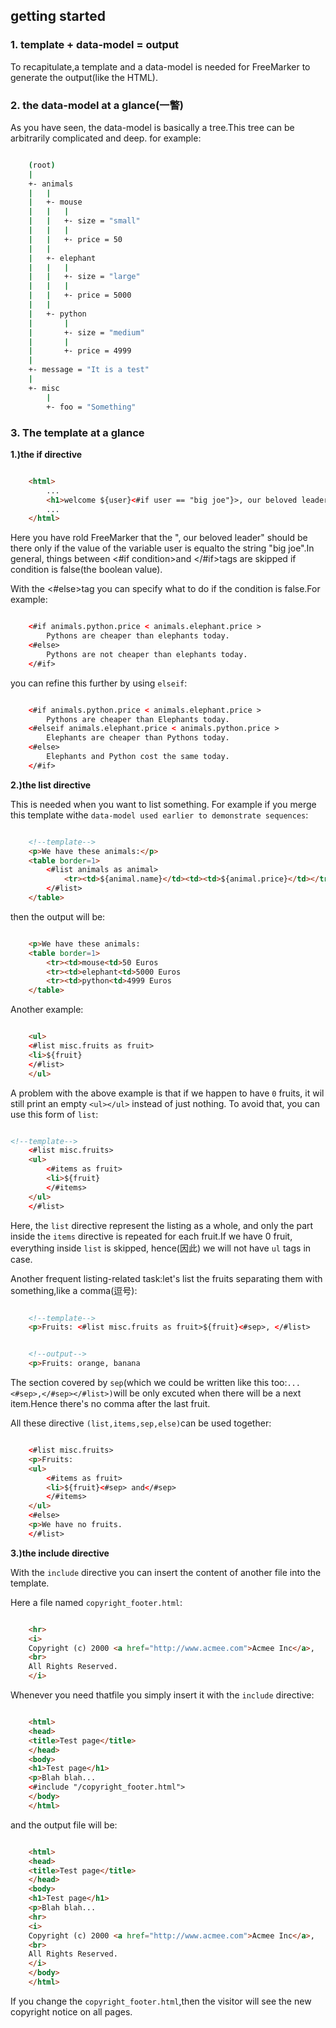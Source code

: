 ## getting started

### 1. template + data-model = output

To recapitulate,a template and a data-model is needed for FreeMarker to generate the output(like the HTML).


### 2. the data-model at a glance(一瞥)

As you have seen, the data-model is basically a tree.This tree can be  arbitrarily complicated and deep. for example:

```bash

    (root)
    |
    +- animals
    |   |
    |   +- mouse
    |   |   |
    |   |   +- size = "small"
    |   |   |
    |   |   +- price = 50
    |   |
    |   +- elephant
    |   |   |
    |   |   +- size = "large"
    |   |   |
    |   |   +- price = 5000
    |   |
    |   +- python
    |       |
    |       +- size = "medium"
    |       |
    |       +- price = 4999
    |
    +- message = "It is a test"
    |
    +- misc
        |
        +- foo = "Something"

```


### 3. The template at a glance

**1.)the if directive**

```html

    <html>
        ...
        <h1>welcome ${user}<#if user == "big joe"}>, our beloved leader</#if></h1>
        ...
    </html>

```

Here you have rold FreeMarker that the ", our beloved leader" should be there only if the value of the variable user is equalto the string "big joe".In general, things between <#if condition>and </#if>tags are skipped if condition is false(the boolean value).

With the <#else>tag you can specify what to do if the condition is false.For example:

```html

    <#if animals.python.price < animals.elephant.price >
        Pythons are cheaper than elephants today.
    <#else>
        Pythons are not cheaper than elephants today.
    </#if>

```

you can refine this further by using `elseif`:

```html

    <#if animals.python.price < animals.elephant.price >
        Pythons are cheaper than Elephants today.
    <#elseif animals.elephant.price < animals.python.price >
        Elephants are cheaper than Pythons today.
    <#else>
        Elephants and Python cost the same today.
    </#if>

```

**2.)the list directive**

This is needed when you want to list something. For example if you merge this template withe `data-model used earlier to demonstrate sequences`:

```html

    <!--template-->
    <p>We have these animals:</p>
    <table border=1>
        <#list animals as animal>
            <tr><td>${animal.name}</td><td><td>${animal.price}</td></tr>
        </#list>
    </table>

```

then the output will be:

```html

    <p>We have these animals:
    <table border=1>
        <tr><td>mouse<td>50 Euros
        <tr><td>elephant<td>5000 Euros
        <tr><td>python<td>4999 Euros
    </table>

```

Another example:

```html

    <ul>
    <#list misc.fruits as fruit>
    <li>${fruit}
    </#list>
    </ul>

```

A problem with the above example is that if we happen to have `0` fruits, it wil still print an empty `<ul></ul>` instead of just nothing. To avoid that, you can use this form of `list`:

```html

<!--template-->
    <#list misc.fruits>
    <ul>
        <#items as fruit>
        <li>${fruit}
        </#items>
    </ul>
    </#list>

```

Here, the `list` directive represent the listing as a whole, and only the part inside the `items` directive is repeated for each fruit.If we have 0 fruit, everything inside `list` is skipped, hence(因此) we will not have `ul` tags in case.

Another frequent listing-related task:let's list the fruits separating them with something,like a comma(逗号):

```html

    <!--template-->
    <p>Fruits: <#list misc.fruits as fruit>${fruit}<#sep>, </#list>

```

```html

    <!--output-->
    <p>Fruits: orange, banana

```

The section covered by `sep`(which we could be written like this too:`...<#sep>,</#sep></#list>)`will be only excuted when there will be a next item.Hence there's no comma after the last fruit.

All these directive `(list,items,sep,else)`can be used together:

```html

    <#list misc.fruits>
    <p>Fruits:
    <ul>
        <#items as fruit>
        <li>${fruit}<#sep> and</#sep>
        </#items>
    </ul>
    <#else>
    <p>We have no fruits.
    </#list>

```


**3.)the include directive**

With the `include` directive you can insert the content of another file into the template.

Here a file named `copyright_footer.html`:

```html

    <hr>
    <i>
    Copyright (c) 2000 <a href="http://www.acmee.com">Acmee Inc</a>,
    <br>
    All Rights Reserved.
    </i>

```

Whenever you need thatfile you simply insert it with the `include` directive:

```html

    <html>
    <head>
    <title>Test page</title>
    </head>
    <body>
    <h1>Test page</h1>
    <p>Blah blah...
    <#include "/copyright_footer.html">
    </body>
    </html>

```

and the output file will be:

```html

    <html>
    <head>
    <title>Test page</title>
    </head>
    <body>
    <h1>Test page</h1>
    <p>Blah blah...
    <hr>
    <i>
    Copyright (c) 2000 <a href="http://www.acmee.com">Acmee Inc</a>,
    <br>
    All Rights Reserved.
    </i>
    </body>
    </html>

```

If you change the `copyright_footer.html`,then the visitor will see the new copyright notice on all pages.
